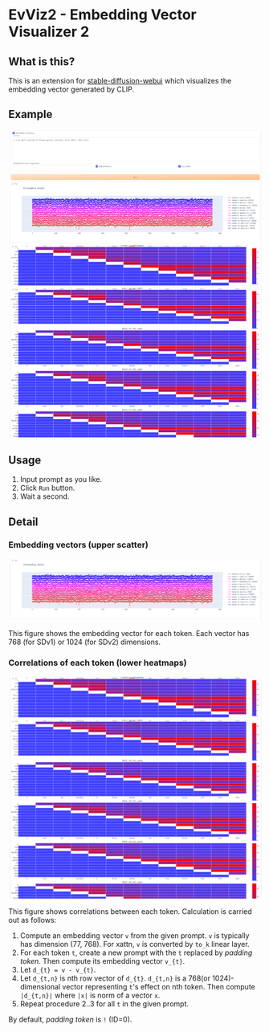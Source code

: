 # EvViz2 - Embedding Vector Visualizer 2

## What is this?

This is an extension for [stable-diffusion-webui](https://github.com/AUTOMATIC1111/stable-diffusion-webui) which visualizes the embedding vector generated by CLIP.

## Example

![example](./images/evviz2.png)

## Usage

1. Input prompt as you like.
2. Click `Run` button.
3. Wait a second.

## Detail

### Embedding vectors (upper scatter)

![scatter](./images/evviz2-1.png)

This figure shows the embedding vector for each token. Each vector has 768 (for SDv1) or 1024 (for SDv2) dimensions.

### Correlations of each token (lower heatmaps)

![heatmaps](./images/evviz2-2.png)

This figure shows correlations between each token. Calculation is carried out as follows:

1. Compute an embedding vector `v` from the given prompt. `v` is typically has dimension (77, 768). For xattn, `v` is converted by `to_k` linear layer.
2. For each token `t`, create a new prompt with the `t` replaced by *padding token*. Then compute its embedding vector `v_{t}`.
3. Let `d_{t} = v - v_{t}`.
4. Let `d_{t,n}` is nth row vector of `d_{t}`. `d_{t,n}` is a 768(or 1024)-dimensional vector representing `t`'s effect on nth token. Then compute `|d_{t,n}|` where `|x|` is norm of a vector `x`.
5. Repeat procedure 2..3 for all `t` in the given prompt.

By default, *padding token* is `!` (ID=0).
